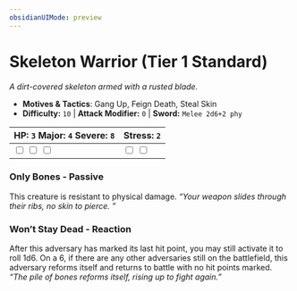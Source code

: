 ```yaml
---
obsidianUIMode: preview
---
```

# Skeleton Warrior (Tier 1 Standard)

*A dirt-covered skeleton armed with a rusted blade.*

- **Motives & Tactics**: Gang Up, Feign Death, Steal Skin
- **Difficulty:** `10` | **Attack Modifier:** `0` | **Sword:** `Melee 2d6+2 phy`

| HP: `3` Major: `4` Severe: `8` | Stress: `2` |
|--|--|
|  <input type="checkbox" unchecked id="a23871ef"> <input type="checkbox" unchecked id="2ebfa195"> <input type="checkbox" unchecked id="eadd0f17"> |  <input type="checkbox" unchecked id="c4f14947"> <input type="checkbox" unchecked id="84f4b857"> |

### Only Bones - Passive

This creature is resistant to physical damage. *“Your weapon slides through their ribs, no skin to pierce. ”*

### Won’t Stay Dead - Reaction

After this adversary has marked its last hit point, you may still activate it to roll 1d6. On a 6, if there are any other adversaries still on the battlefield, this adversary reforms itself and returns to battle with no hit points marked. *“The pile of bones reforms itself, rising up to fight again.”*



